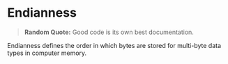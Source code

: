 # Endianness

> **Random Quote:** Good code is its own best documentation.

Endianness defines the order in which bytes are stored for multi-byte data types in computer memory.
